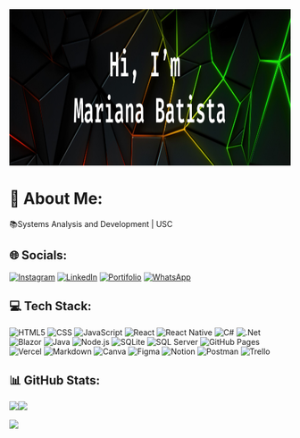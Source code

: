 <div align="center">
  <a href='https://maahbatistaa-portfolio.vercel.app' target="_blank">
  <img height="280em" src="./assets/logoMariana1.png"/>
</a>
</div>

<h1> 💫 About Me:</h1>

📚Systems Analysis and Development | USC <br>


<!-- <img align="right" width="300" src="https://i2.wp.com/allhtaccess.info/wp-content/uploads/2018/03/programming.gif?fit=1281%2C716&ssl=1" /> -->

<h2> 🌐 Socials:</h2>

[![Instagram](https://img.shields.io/badge/Instagram-333333?style=flat&logo=Instagram)](https://instagram.com/codingwithmari) [![LinkedIn](https://img.shields.io/badge/LinkedIn-333333?style=flat&logo=LinkedIn)](https://linkedin.com/in/maahbatistaa) [![Portifolio](https://img.shields.io/badge/website-333333?style=flat&logo=About.me)](https://maahbatistaa.github.io/portfolio/) [![WhatsApp](https://img.shields.io/badge/WhatsApp-333333?style=flat&logo=WhatsApp)](https://wa.me/5541991568570)

<h2> 💻 Tech Stack:</h2>

![HTML5](https://img.shields.io/badge/-HTML5-333333?style=flat&logo=HTML5)
![CSS](https://img.shields.io/badge/-CSS3-333333?style=flat&logo=css3)
![JavaScript](https://img.shields.io/badge/-JavaScript-333333?style=flat&logo=javascript)
![React](https://img.shields.io/badge/-React-333333?style=flat&logo=react)
![React Native](https://img.shields.io/badge/-React%20Native-333333?style=flat&logo=react)
![C#](https://img.shields.io/badge/-CSharp-333333?style=flat&logo=csharp)
![.Net](https://img.shields.io/badge/-.NET-333333?style=flat&logo=.net)
![Blazor](https://img.shields.io/badge/-Blazor-333333?style=flat&logo=blazor)
![Java](https://img.shields.io/badge/-Java-333333?style=flat&logo=openjdk)
![Node.js](https://img.shields.io/badge/-Node.js-333333?style=flat&logo=node.js)
![SQLite](https://img.shields.io/badge/-SQLite-333333?style=flat&logo=sqlite)
![SQL Server](https://img.shields.io/badge/-MicrosoftSQLServer-333333?style=flat&logo=microsoft%20sql%20server)
![GitHub Pages](https://img.shields.io/badge/-GitHub-333333?style=flat&logo=GitHub)
![Vercel](https://img.shields.io/badge/-Vercel-333333?style=flat&logo=vercel)
![Markdown](https://img.shields.io/badge/-Markdown-333333?style=flat&logo=markdown)
![Canva](https://img.shields.io/badge/-Canva-333333?style=flat&logo=Canva)
![Figma](https://img.shields.io/badge/-Figma-333333?style=flat&logo=figma)
![Notion](https://img.shields.io/badge/-Notion-333333?style=flat&logo=notion)
![Postman](https://img.shields.io/badge/-Postman-333333?style=flat&logo=postman)
![Trello](https://img.shields.io/badge/-Trello-333333?style=flat&logo=Trello)

<h2> 📊 GitHub Stats:</h2>

![](https://github-readme-stats.vercel.app/api/top-langs/?username=maahbatistaa&theme=highcontrast&hide_border=false&include_all_commits=false&count_private=false&layout=compact)![](https://github-readme-streak-stats.herokuapp.com/?user=maahbatistaa&theme=highcontrast&hide_border=false)<br/>

[![](https://visitcount.itsvg.in/api?id=MaahBatistaa&icon=0&color=12)](https://visitcount.itsvg.in)
